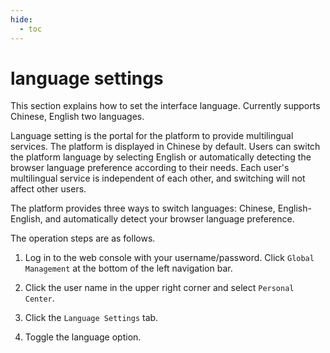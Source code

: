 ```yaml
---
hide:
  - toc
---
```


# language settings

This section explains how to set the interface language. Currently supports Chinese, English two languages.

Language setting is the portal for the platform to provide multilingual services. The platform is displayed in Chinese by default. Users can switch the platform language by selecting English or automatically detecting the browser language preference according to their needs.
Each user's multilingual service is independent of each other, and switching will not affect other users.

The platform provides three ways to switch languages: Chinese, English-English, and automatically detect your browser language preference.

The operation steps are as follows.

1. Log in to the web console with your username/password. Click `Global Management` at the bottom of the left navigation bar.

    

2. Click the user name in the upper right corner and select `Personal Center`.

    

3. Click the `Language Settings` tab.

    

4. Toggle the language option.

    